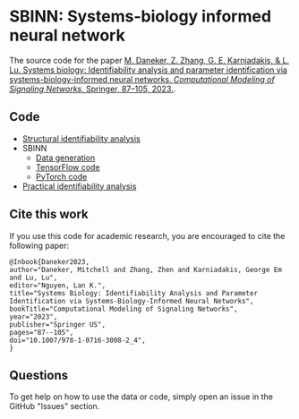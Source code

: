 # SBINN: Systems-biology informed neural network

The source code for the paper [M. Daneker, Z. Zhang, G. E. Karniadakis, & L. Lu. Systems biology: Identifiability analysis and parameter identification via systems-biology-informed neural networks. *Computational Modeling of Signaling Networks*, Springer, 87–105, 2023.](https://link.springer.com/protocol/10.1007/978-1-0716-3008-2_4).

## Code

- [Structural identifiability analysis](structural_identifiability.ipynb)
- SBINN
    - [Data generation](sbinn/data_generation.py)
    - [TensorFlow code](sbinn/sbinn_tf.py)
    - [PyTorch code](sbinn/sbinn_pytorch.py)
- [Practical identifiability analysis](practical_identifiability.jl)

## Cite this work

If you use this code for academic research, you are encouraged to cite the following paper:

```
@Inbook{Daneker2023,
author="Daneker, Mitchell and Zhang, Zhen and Karniadakis, George Em and Lu, Lu",
editor="Nguyen, Lan K.",
title="Systems Biology: Identifiability Analysis and Parameter Identification via Systems-Biology-Informed Neural Networks",
bookTitle="Computational Modeling of Signaling Networks",
year="2023",
publisher="Springer US",
pages="87--105",
doi="10.1007/978-1-0716-3008-2_4",
}
```

## Questions

To get help on how to use the data or code, simply open an issue in the GitHub "Issues" section.
